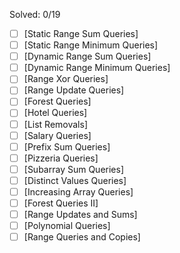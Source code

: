 Solved: 0/19<br/>
- [ ] [Static Range Sum Queries]
- [ ] [Static Range Minimum Queries]
- [ ] [Dynamic Range Sum Queries]
- [ ] [Dynamic Range Minimum Queries]
- [ ] [Range Xor Queries]
- [ ] [Range Update Queries]
- [ ] [Forest Queries]
- [ ] [Hotel Queries]
- [ ] [List Removals]
- [ ] [Salary Queries]
- [ ] [Prefix Sum Queries]
- [ ] [Pizzeria Queries]
- [ ] [Subarray Sum Queries]
- [ ] [Distinct Values Queries]
- [ ] [Increasing Array Queries]
- [ ] [Forest Queries II]
- [ ] [Range Updates and Sums]
- [ ] [Polynomial Queries]
- [ ] [Range Queries and Copies]